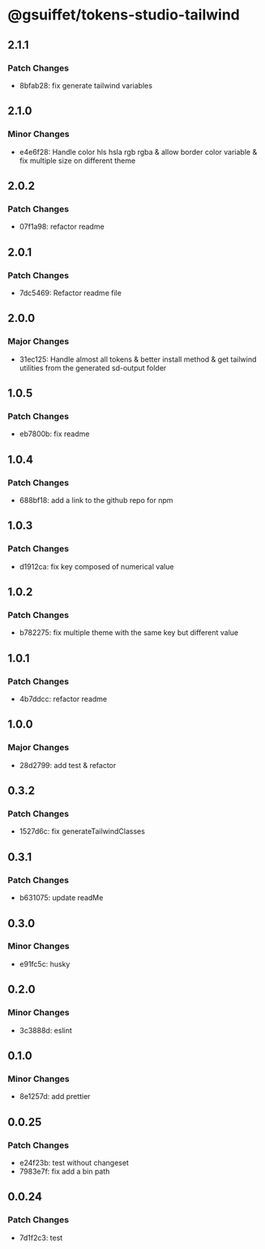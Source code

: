 # @gsuiffet/tokens-studio-tailwind

## 2.1.1

### Patch Changes

- 8bfab28: fix generate tailwind variables

## 2.1.0

### Minor Changes

- e4e6f28: Handle color hls hsla rgb rgba & allow border color variable & fix multiple size on different theme

## 2.0.2

### Patch Changes

- 07f1a98: refactor readme

## 2.0.1

### Patch Changes

- 7dc5469: Refactor readme file

## 2.0.0

### Major Changes

- 31ec125: Handle almost all tokens & better install method & get tailwind utilities from the generated sd-output folder

## 1.0.5

### Patch Changes

- eb7800b: fix readme

## 1.0.4

### Patch Changes

- 688bf18: add a link to the github repo for npm

## 1.0.3

### Patch Changes

- d1912ca: fix key composed of numerical value

## 1.0.2

### Patch Changes

- b782275: fix multiple theme with the same key but different value

## 1.0.1

### Patch Changes

- 4b7ddcc: refactor readme

## 1.0.0

### Major Changes

- 28d2799: add test & refactor

## 0.3.2

### Patch Changes

- 1527d6c: fix generateTailwindClasses

## 0.3.1

### Patch Changes

- b631075: update readMe

## 0.3.0

### Minor Changes

- e91fc5c: husky

## 0.2.0

### Minor Changes

- 3c3888d: eslint

## 0.1.0

### Minor Changes

- 8e1257d: add prettier

## 0.0.25

### Patch Changes

- e24f23b: test without changeset
- 7983e7f: fix add a bin path

## 0.0.24

### Patch Changes

- 7d1f2c3: test
